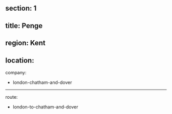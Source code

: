 section: 1
----
title: Penge
----
region: Kent
----
location: 
----
company:
- london-chatham-and-dover
----
route:
- london-to-chatham-and-dover
